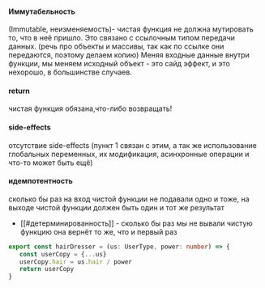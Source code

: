 #### Иммутабельность
(Immutable, неизменяемость)- чистая функция не должна мутировать то, что в неё пришло. Это связано с ссылочным типом передачи данных. (речь про объекты и массивы, так как по ссылке они передаются, поэтому делаем копию)
Меняя входные данные внутри функции, мы меняем исходный объект - это сайд эффект, и это нехорошо, в большинстве случаев.
#### return 
чистая функция обязана,что-либо возвращать!
#### side-effects
отсутствие side-effects (пункт 1 связан с этим, а так же использование глобальных переменных, их модификация, асинхронные операции и что-то может быть ещё) 

#### идемпотентность
сколько бы раз на вход чистой функции не подавали одно и тоже, на выходе чистой функции должен быть один и тот же результат
- [[#детерминированность]]  - сколько бы раз мы не вывали чистую функцию она вернёт то же, что и первый раз

```typescript
export const hairDresser = (us: UserType, power: number) => {  
   const userCopy = {...us}  
   userCopy.hair = us.hair / power  
   return userCopy  
}
```